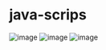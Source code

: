 # java-scrips
![image](https://user-images.githubusercontent.com/63222201/185274727-37953032-3da1-451b-b797-2aef2a4302c2.png)
![image](https://user-images.githubusercontent.com/63222201/185284809-47fd2932-8e4b-4eb8-998d-6d4f0937d352.png)
![image](https://user-images.githubusercontent.com/63222201/187806718-a9fb2bc0-1902-4281-9caf-9663f4c9bb7a.png)
